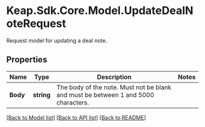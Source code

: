 # Keap.Sdk.Core.Model.UpdateDealNoteRequest
Request model for updating a deal note.

## Properties

Name | Type | Description | Notes
------------ | ------------- | ------------- | -------------
**Body** | **string** | The body of the note. Must not be blank and must be between 1 and 5000 characters. | 

[[Back to Model list]](../README.md#documentation-for-models) [[Back to API list]](../README.md#documentation-for-api-endpoints) [[Back to README]](../README.md)

